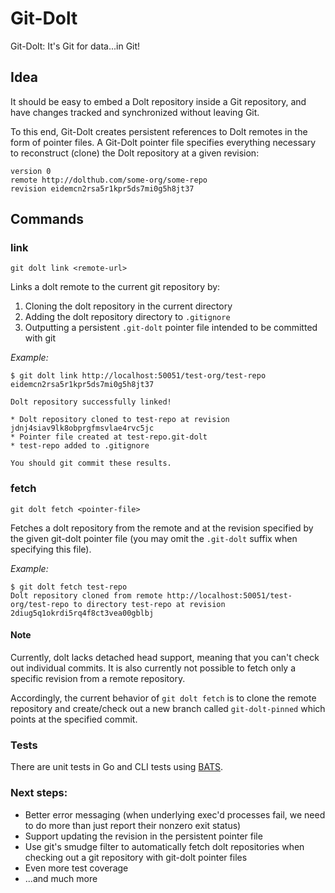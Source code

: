 # Git-Dolt

Git-Dolt: It's Git for data...in Git!

## Idea

It should be easy to embed a Dolt repository inside a Git repository, and have
changes tracked and synchronized without leaving Git.

To this end, Git-Dolt creates persistent references to Dolt remotes in the form
of pointer files. A Git-Dolt pointer file specifies everything necessary to
reconstruct (clone) the Dolt repository at a given revision:

```
version 0
remote http://dolthub.com/some-org/some-repo
revision eidemcn2rsa5r1kpr5ds7mi0g5h8jt37
```

## Commands

### link

```
git dolt link <remote-url>
```

Links a dolt remote to the current git repository by:

1. Cloning the dolt repository in the current directory
2. Adding the dolt repository directory to `.gitignore`
3. Outputting a persistent `.git-dolt` pointer file intended to be committed with git

_Example:_

```
$ git dolt link http://localhost:50051/test-org/test-repo eidemcn2rsa5r1kpr5ds7mi0g5h8jt37

Dolt repository successfully linked!

* Dolt repository cloned to test-repo at revision jdnj4siav9lk8obprgfmsvlae4rvc5jc
* Pointer file created at test-repo.git-dolt
* test-repo added to .gitignore

You should git commit these results.
```

### fetch

```
git dolt fetch <pointer-file>
```

Fetches a dolt repository from the remote and at the revision specified by the given git-dolt pointer file (you may omit the `.git-dolt` suffix when specifying this file).

_Example:_

```
$ git dolt fetch test-repo
Dolt repository cloned from remote http://localhost:50051/test-org/test-repo to directory test-repo at revision 2diug5q1okrdi5rq4f8ct3vea00gblbj
```

#### Note

Currently, dolt lacks detached head support, meaning that you can't check out individual commits. It is also currently not possible to fetch only a specific revision from a remote repository.

Accordingly, the current behavior of `git dolt fetch` is to clone the remote repository and create/check out a new branch called `git-dolt-pinned` which points at the specified commit.

### Tests

There are unit tests in Go and CLI tests using [BATS](https://github.com/sstephenson/bats).

### Next steps:

- Better error messaging (when underlying exec'd processes fail, we need to do more than just report their nonzero exit status)
- Support updating the revision in the persistent pointer file
- Use git's smudge filter to automatically fetch dolt repositories when checking out a git repository with git-dolt pointer files
- Even more test coverage
- ...and much more
